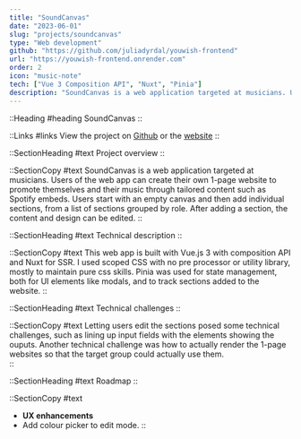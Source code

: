 ```yaml
---
title: "SoundCanvas"
date: "2023-06-01"
slug: "projects/soundcanvas"
type: "Web development"
github: "https://github.com/juliadyrdal/youwish-frontend"
url: "https://youwish-frontend.onrender.com"
order: 2
icon: "music-note"
tech: ["Vue 3 Composition API", "Nuxt", "Pinia"]
description: "SoundCanvas is a web application targeted at musicians. Users of the web app can create their own 1-page website to promote themselves and their music through tailored content such as Spotify embeds. Users start with an empty canvas and then add individual sections, from a list of sections grouped by role. After adding a section, the content and design can be edited."
---
```


::Heading 
#heading 
SoundCanvas
::

::Links
#links
View the project on [Github](https://duckduckgo.com) or the [website](https://duckduckgo.com)
::

::SectionHeading
#text
Project overview
::

::SectionCopy
#text
SoundCanvas is a web application targeted at musicians. Users of the web app can create their own 1-page website to promote themselves and their music through tailored content such as Spotify embeds. Users start with an empty canvas and then add individual sections, from a list of sections grouped by role. After adding a section, the content and design can be edited.
::

::SectionHeading
#text
Technical description
::

::SectionCopy
#text
This web app is built with Vue.js 3 with composition API and Nuxt for SSR. I used scoped CSS with no pre processor or utility library, mostly to maintain pure css skills. Pinia was used for state management, both for UI elements like modals, and to track sections added to the website.
::

::SectionHeading
#text
Technical challenges
::

::SectionCopy
#text
Letting users edit the sections posed some technical challenges, such as lining up input fields with the elements showing the ouputs. Another technical challenge was how to actually render the 1-page websites so that the target group could actually use them.  
::

::SectionHeading
#text
Roadmap
::

::SectionCopy
#text
- **UX enhancements**
- Add colour picker to edit mode.
::
